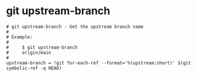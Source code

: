 # git upstream-branch 

```gitconfig
# git upstream-branch - Get the upstream branch name
#
# Example:
#
#     $ git upstream-branch
#     origin/main
#
upstream-branch = !git for-each-ref --format='%(upstream:short)' $(git symbolic-ref -q HEAD)
```